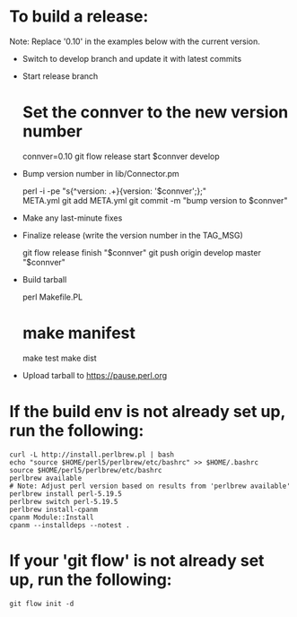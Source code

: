 # To build a release:

Note: Replace '0.10' in the examples below with the current version.

* Switch to develop branch and update it with latest commits

* Start release branch

    # Set the connver to the new version number
    connver=0.10
    git flow release start $connver develop

* Bump version number in lib/Connector.pm

    perl -i -pe "s{^version: .+}{version:            '$connver';};" \
        META.yml
    git add META.yml
    git commit -m "bump version to $connver"

* Make any last-minute fixes

* Finalize release (write the version number in the TAG\_MSG)

    git flow release finish "$connver"
    git push origin develop master "$connver"

* Build tarball

    perl Makefile.PL
    # make manifest
    make test
    make dist

* Upload tarball to https://pause.perl.org

# If the build env is not already set up, run the following:

    curl -L http://install.perlbrew.pl | bash
    echo "source $HOME/perl5/perlbrew/etc/bashrc" >> $HOME/.bashrc
    source $HOME/perl5/perlbrew/etc/bashrc
    perlbrew available
    # Note: Adjust perl version based on results from 'perlbrew available'
    perlbrew install perl-5.19.5
    perlbrew switch perl-5.19.5
    perlbrew install-cpanm
    cpanm Module::Install
    cpanm --installdeps --notest .

# If your 'git flow' is not already set up, run the following:

    git flow init -d

